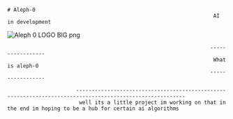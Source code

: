                                                                           # Aleph-0
                                                                      AI in development
![Aleph 0 LOGO BIG png](https://user-images.githubusercontent.com/79509710/185190190-245d3b9e-f086-4e26-9277-b70c6f5e995c.png)

                                                                     ----------------- 
                                                                      What is aleph-0
                                                                     -----------------

                          ---------------------------------------------------------------------------------------------------------
                           well its a little project im working on that in the end im hoping to be a hub for certain ai algorithms 
